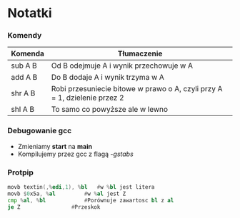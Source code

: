 # Notatki
	
### Komendy

| Komenda | Tłumaczenie|
| --- | --- |
| sub A B | Od B odejmuje A i wynik przechowuje w A |
| add A B | Do B dodaje A i wynik trzyma w A |
| shr A B | Robi przesuniecie bitowe w prawo o A, czyli przy A = 1, dzielenie przez 2 |
| shl A B | To samo co powyższe ale w lewno |

### Debugowanie gcc

+ Zmieniamy **start** na **main**
+ Kompilujemy przez gcc z flagą *-gstabs*

### Protpip

```asm
movb textin(,%edi,1), %bl	#w %bl jest litera
movb $0x5a, %al			#w %al jest Z
cmp %al, %bl			#Porównuje zawartosc bl z al
je Z				#Przeskok
```
